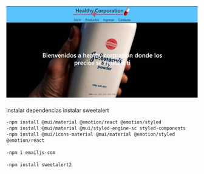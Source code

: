 <img src='./public/inicioPNG.PNG' />

instalar dependencias
instalar sweetalert 

    -npm install @mui/material @emotion/react @emotion/styled
    -npm install @mui/material @mui/styled-engine-sc styled-components
    -npm install @mui/icons-material @mui/material @emotion/styled @emotion/react

    -npm i emailjs-com
    
    -npm install sweetalert2

    

